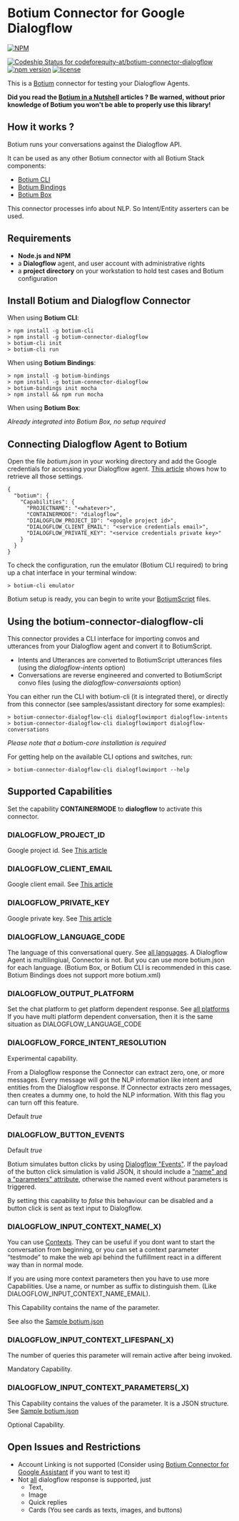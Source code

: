 ﻿# Botium Connector for Google Dialogflow

[![NPM](https://nodei.co/npm/botium-connector-dialogflow.png?downloads=true&downloadRank=true&stars=true)](https://nodei.co/npm/botium-connector-dialogflow/)

[ ![Codeship Status for codeforequity-at/botium-connector-dialogflow](https://app.codeship.com/projects/1c935480-633f-0136-f02a-52b5f01093c8/status?branch=master)](https://app.codeship.com/projects/296958)
[![npm version](https://badge.fury.io/js/botium-connector-dialogflow.svg)](https://badge.fury.io/js/botium-connector-dialogflow)
[![license](https://img.shields.io/github/license/mashape/apistatus.svg)]()

This is a [Botium](https://github.com/codeforequity-at/botium-core) connector for testing your Dialogflow Agents.

__Did you read the [Botium in a Nutshell](https://medium.com/@floriantreml/botium-in-a-nutshell-part-1-overview-f8d0ceaf8fb4) articles ? Be warned, without prior knowledge of Botium you won't be able to properly use this library!__

## How it works ?
Botium runs your conversations against the Dialogflow API.

It can be used as any other Botium connector with all Botium Stack components:
  * [Botium CLI](https://github.com/codeforequity-at/botium-cli/)
  * [Botium Bindings](https://github.com/codeforequity-at/botium-bindings/)
  * [Botium Box](https://www.botium.at)

This connector processes info about NLP. So Intent/Entity asserters can be used.

## Requirements

* __Node.js and NPM__
* a __Dialogflow__ agent, and user account with administrative rights
* a __project directory__ on your workstation to hold test cases and Botium configuration

## Install Botium and Dialogflow Connector

When using __Botium CLI__:

```
> npm install -g botium-cli
> npm install -g botium-connector-dialogflow
> botium-cli init
> botium-cli run
```

When using __Botium Bindings__:

```
> npm install -g botium-bindings
> npm install -g botium-connector-dialogflow
> botium-bindings init mocha
> npm install && npm run mocha
```

When using __Botium Box__:

_Already integrated into Botium Box, no setup required_

## Connecting Dialogflow Agent to Botium

Open the file _botium.json_ in your working directory and add the Google credentials for accessing your Dialogflow agent. [This article](https://chatbotsmagazine.com/3-steps-setup-automated-testing-for-google-assistant-and-dialogflow-de42937e57c6) shows how to retrieve all those settings.

```
{
  "botium": {
    "Capabilities": {
      "PROJECTNAME": "<whatever>",
      "CONTAINERMODE": "dialogflow",
      "DIALOGFLOW_PROJECT_ID": "<google project id>",
      "DIALOGFLOW_CLIENT_EMAIL": "<service credentials email>",
      "DIALOGFLOW_PRIVATE_KEY": "<service credentials private key>"
    }
  }
}
```

To check the configuration, run the emulator (Botium CLI required) to bring up a chat interface in your terminal window:

```
> botium-cli emulator
```

Botium setup is ready, you can begin to write your [BotiumScript](https://github.com/codeforequity-at/botium-core/wiki/Botium-Scripting) files.

## Using the botium-connector-dialogflow-cli

This connector provides a CLI interface for importing convos and utterances from your Dialogflow agent and convert it to BotiumScript.

* Intents and Utterances are converted to BotiumScript utterances files (using the _dialogflow-intents_ option)
* Conversations are reverse engineered and converted to BotiumScript convo files (using the _dialogflow-conversaionts_ option)

You can either run the CLI with botium-cli (it is integrated there), or directly from this connector (see samples/assistant directory for some examples):

    > botium-connector-dialogflow-cli dialogflowimport dialogflow-intents
    > botium-connector-dialogflow-cli dialogflowimport dialogflow-conversations

_Please note that a botium-core installation is required_

For getting help on the available CLI options and switches, run:

    > botium-connector-dialogflow-cli dialogflowimport --help

## Supported Capabilities

Set the capability __CONTAINERMODE__ to __dialogflow__ to activate this connector.

### DIALOGFLOW_PROJECT_ID

Google project id. See [This article](https://chatbotsmagazine.com/3-steps-setup-automated-testing-for-google-assistant-and-dialogflow-de42937e57c6)

### DIALOGFLOW_CLIENT_EMAIL

Google client email. See [This article](https://chatbotsmagazine.com/3-steps-setup-automated-testing-for-google-assistant-and-dialogflow-de42937e57c6)

### DIALOGFLOW_PRIVATE_KEY

Google private key. See [This article](https://chatbotsmagazine.com/3-steps-setup-automated-testing-for-google-assistant-and-dialogflow-de42937e57c6)

### DIALOGFLOW_LANGUAGE_CODE

The language of this conversational query. See [all languages](https://dialogflow.com/docs/reference/language). 
A Dialogflow Agent is multilingiual, Connector is not. But you can use more botium.json for each language. 
(Botium Box, or Botium CLI is recommended in this case. Botium Bindings does not support more botium.xml)

### DIALOGFLOW_OUTPUT_PLATFORM

Set the chat platform to get platform dependent response. See [all platforms](https://dialogflow.com/docs/reference/message-objects#text_response_2) 
If you have multi platform dependent conversation, then it is the same situation as DIALOGFLOW_LANGUAGE_CODE

### DIALOGFLOW_FORCE_INTENT_RESOLUTION

Experimental capability. 

From a Dialogflow response the Connector can extract zero, one, or more messages. Every message will got the NLP information like intent and entities from the Dialogflow response. 
If Connector extracts zero messages, then creates a dummy one, to hold the NLP information. With this flag you can turn off this feature.

Default _true_

### DIALOGFLOW_BUTTON_EVENTS
Default _true_

Botium simulates button clicks by using [Dialogflow "Events"](https://dialogflow.com/docs/events). If the payload of the button click simulation is valid JSON, it should include a ["name" and a "parameters" attribute](https://cloud.google.com/dialogflow-enterprise/docs/reference/rpc/google.cloud.dialogflow.v2#google.cloud.dialogflow.v2.EventInput), otherwise the named event without parameters is triggered.

By setting this capability to _false_ this behaviour can be disabled and a button click is sent as text input to Dialogflow.

### DIALOGFLOW_INPUT_CONTEXT_NAME(_X)

You can use [Contexts](https://dialogflow.com/docs/contexts). They can be useful if you dont want to start the conversation from beginning, 
or you can set a context parameter “testmode” to make the web api behind the fulfillment react in a different way than in normal mode.

If you are using more context parameters then you have to use more Capabilities. Use a name, or number as suffix to distinguish them. (Like DIALOGFLOW_INPUT_CONTEXT_NAME_EMAIL).  

This Capability contains the name of the parameter.

See also the [Sample botium.json](./samples/RoomReservation/botium-contexts.json)

 
### DIALOGFLOW_INPUT_CONTEXT_LIFESPAN(_X)

The number of queries this parameter will remain active after being invoked.

Mandatory Capability. 

### DIALOGFLOW_INPUT_CONTEXT_PARAMETERS(_X)

This Capability contains the values of the parameter. It is a JSON structure. See [Sample botium.json](./samples/RoomReservation/botium-contexts.json)

Optional Capability.

## Open Issues and Restrictions
* Account Linking is not supported (Consider using [Botium Connector for Google Assistant](https://github.com/codeforequity-at/botium-connector-google-assistant) if you want to test it)
* Not [all](https://cloud.google.com/dialogflow-enterprise/docs/reference/rest/v2/projects.agent.intents#Message) dialogflow response is supported, just
  * Text,
  * Image
  * Quick replies
  * Cards (You see cards as texts, images, and buttons)
